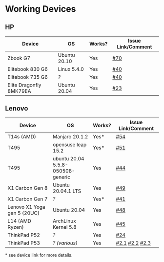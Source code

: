 # Working Devices

## HP

| Device                  | OS           | Works? | Issue Link/Comment                                           |
| ----------------------- | ------------ | ------ | ------------------------------------------------------------ |
| Zbook G7                | Ubuntu 20.10 | Yes    | [#70](https://github.com/xmm7360/xmm7360-pci/issues/70#issue-810595315) |
| Elitebook 830 G6        | Linux 5.4.0  | Yes    | [#40](https://github.com/xmm7360/xmm7360-pci/issues/40)      |
| Elitebook 735 G6        | *?*          | Yes    | [#40](https://github.com/xmm7360/xmm7360-pci/issues/40)      |
| Elite Dragonfly 8MK79EA | Ubuntu 20.04 | Yes    | [#23](https://github.com/xmm7360/xmm7360-pci/issues/23)      |

## Lenovo


| Device                      | OS                                     | Works? | Issue Link/Comment                                           |
| --------------------------- | -------------------------------------- | ------ | ------------------------------------------------------------ |
| T14s (AMD)                  | Manjaro 20.1.2                         | Yes*   | [#54](https://github.com/xmm7360/xmm7360-pci/issues/54)      |
| T495                        | opensuse leap 15.2                     | Yes*   | [#51](https://github.com/xmm7360/xmm7360-pci/issues/51)      |
| T495                        | ubuntu 20.04<br />5.5.8-050508-generic | Yes    | [#44](https://github.com/xmm7360/xmm7360-pci/issues/44)      |
| X1 Carbon Gen 8             | Ubuntu 20.04.1 LTS                     | Yes    | [#49](https://github.com/xmm7360/xmm7360-pci/issues/49)      |
| X1 Carbon Gen 7             | *?*                                    | Yes*   | [#41](https://github.com/xmm7360/xmm7360-pci/issues/41)      |
| Lenovo X1 Yoga gen 5 (20UC) | Ubuntu 20.04                           | Yes    | [#48](https://github.com/xmm7360/xmm7360-pci/issues/48)      |
| L14 (AMD Ryzen)             | ArchLinux Kernel 5.8                   | Yes    | [#45](https://github.com/xmm7360/xmm7360-pci/issues/45)      |
| ThinkPad P52                | *?*                                    | Yes    | [#24](https://github.com/xmm7360/xmm7360-pci/issues/24)      |
| ThinkPad P53                | *? (various)*                          | Yes    | [#2.1](https://github.com/xmm7360/xmm7360-pci/issues/2#issuecomment-574969366) [#2.2](https://github.com/xmm7360/xmm7360-pci/issues/2#issuecomment-605488944) [#2.3](https://github.com/xmm7360/xmm7360-pci/issues/2#issuecomment-713308447) |

\* see device link for more details.
